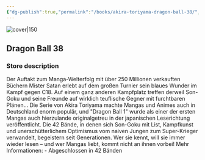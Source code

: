 ```yaml
---
{"dg-publish":true,"permalink":"/books/akira-toriyama-dragon-ball-38/","title":"\"Dragon Ball 38\"","tags":["manga","Fantasy"]}
---
```




![cover|150](http://books.google.com/books/content?id=f8R2DwAAQBAJ&printsec=frontcover&img=1&zoom=1&edge=curl&source=gbs_api)

## Dragon Ball 38

### Store description

Der Auftakt zum Manga-Welterfolg mit über 250 Millionen verkauften Büchern Mister Satan erlebt auf dem großen Turnier sein blaues Wunder im Kampf gegen C18. Auf einem ganz anderen Kampfplatz treffen derweil Son-Goku und seine Freunde auf wirklich teuflische Gegner mit furchtbaren Plänen... Die Serie von Akira Toriyama machte Mangas und Animes auch in Deutschland enorm populär, und "Dragon Ball 1" wurde als einer der ersten Mangas auch hierzulande originalgetreu in der japanischen Leserichtung veröffentlicht. Die 42 Bände, in denen sich Son-Goku mit List, Kampfkunst und unerschütterlichem Optimismus vom naiven Jungen zum Super-Krieger verwandelt, begeistern seit Generationen. Wer sie kennt, will sie immer wieder lesen – und wer Mangas liebt, kommt nicht an ihnen vorbei! Mehr Informationen: - Abgeschlossen in 42 Bänden
```